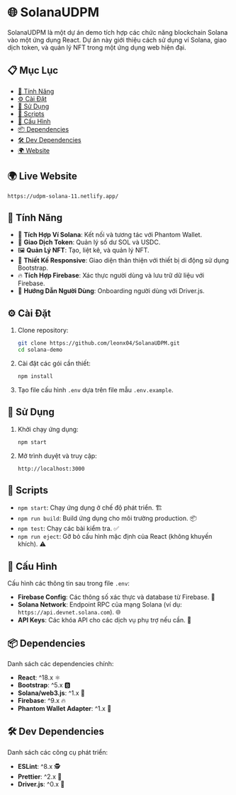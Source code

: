 # 🌐 SolanaUDPM

SolanaUDPM là một dự án demo tích hợp các chức năng blockchain Solana vào một ứng dụng React. Dự án này giới thiệu cách sử dụng ví Solana, giao dịch token, và quản lý NFT trong một ứng dụng web hiện đại.

## 📋 Mục Lục

- [🌟 Tính Năng](#tính-năng)
- [⚙️ Cài Đặt](#cài-đặt)
- [🚀 Sử Dụng](#sử-dụng)
- [📜 Scripts](#scripts)
- [🔧 Cấu Hình](#cấu-hình)
- [📦 Dependencies](#dependencies)
- [🛠️ Dev Dependencies](#dev-dependencies)
- [🌍 Website](#live-website)

## 🌍 Live Website

```
https://udpm-solana-11.netlify.app/
```

## 🌟 Tính Năng

- 💼 **Tích Hợp Ví Solana**: Kết nối và tương tác với Phantom Wallet.
- 💱 **Giao Dịch Token**: Quản lý số dư SOL và USDC.
- 🖼️ **Quản Lý NFT**: Tạo, liệt kê, và quản lý NFT.
- 📱 **Thiết Kế Responsive**: Giao diện thân thiện với thiết bị di động sử dụng Bootstrap.
- 🔥 **Tích Hợp Firebase**: Xác thực người dùng và lưu trữ dữ liệu với Firebase.
- 🧭 **Hướng Dẫn Người Dùng**: Onboarding người dùng với Driver.js.

## ⚙️ Cài Đặt

1. Clone repository:
   ```sh
   git clone https://github.com/leonx04/SolanaUDPM.git
   cd solana-demo
   ```

2. Cài đặt các gói cần thiết:
   ```sh
   npm install
   ```

3. Tạo file cấu hình `.env` dựa trên file mẫu `.env.example`.

## 🚀 Sử Dụng

1. Khởi chạy ứng dụng:
   ```sh
   npm start
   ```

2. Mở trình duyệt và truy cập:
   ```
   http://localhost:3000
   ```

## 📜 Scripts

- `npm start`: Chạy ứng dụng ở chế độ phát triển. 🏗️
- `npm run build`: Build ứng dụng cho môi trường production. 📦
- `npm test`: Chạy các bài kiểm tra. ✅
- `npm run eject`: Gỡ bỏ cấu hình mặc định của React (không khuyến khích). ⚠️

## 🔧 Cấu Hình

Cấu hình các thông tin sau trong file `.env`:

- **Firebase Config**: Các thông số xác thực và database từ Firebase. 🔐
- **Solana Network**: Endpoint RPC của mạng Solana (ví dụ: `https://api.devnet.solana.com`). 🌐
- **API Keys**: Các khóa API cho các dịch vụ phụ trợ nếu cần. 🔑

## 📦 Dependencies

Danh sách các dependencies chính:

- **React**: ^18.x ⚛️
- **Bootstrap**: ^5.x 🅱️
- **Solana/web3.js**: ^1.x 💎
- **Firebase**: ^9.x 🔥
- **Phantom Wallet Adapter**: ^1.x 👻

## 🛠️ Dev Dependencies

Danh sách các công cụ phát triển:

- **ESLint**: ^8.x 🕵️
- **Prettier**: ^2.x 💅
- **Driver.js**: ^0.x 🚦